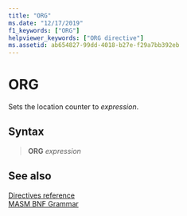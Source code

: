 ```yaml
---
title: "ORG"
ms.date: "12/17/2019"
f1_keywords: ["ORG"]
helpviewer_keywords: ["ORG directive"]
ms.assetid: ab654827-99dd-4018-b27e-f29a7bb392eb
---
```

# ORG

Sets the location counter to *expression*.

## Syntax

> **ORG** *expression*

## See also

[Directives reference](directives-reference.md)\
[MASM BNF Grammar](masm-bnf-grammar.md)
